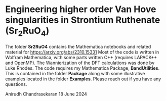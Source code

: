 # Engineering higher order Van Hove singularities in Strontium Ruthenate (Sr<sub>2</sub>RuO<sub>4</sub>)
The folder **Sr2RuO4** contains the Mathematica notebooks and related material for https://arxiv.org/abs/2310.15331
Most of the code is written in Wolfram Mathematica, with some parts written C++ (requires LAPACK++ and OpenMP).
The Wannierization of the DFT calculations was done by Luke Rhodes. The code requires my Mathematica Package, **BandUtilities**. This is contained in the folder **Package** along with some illustrative examples located in the folder **Examples**. 
Please reach out if you have any questions.

Anirudh Chandrasekaran
18 June 2024
